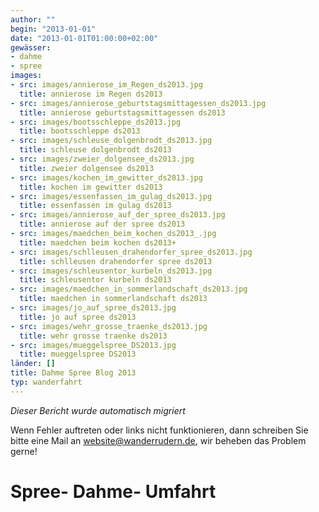 ```yaml
---
author: ""
begin: "2013-01-01"
date: "2013-01-01T01:00:00+02:00"
gewässer:
- dahme
- spree
images:
- src: images/annierose_im_Regen_ds2013.jpg
  title: annierose im Regen ds2013
- src: images/annierose_geburtstagsmittagessen_ds2013.jpg
  title: annierose geburtstagsmittagessen ds2013
- src: images/bootsschleppe_ds2013.jpg
  title: bootsschleppe ds2013
- src: images/schleuse_dolgenbrodt_ds2013.jpg
  title: schleuse dolgenbrodt ds2013
- src: images/zweier_dolgensee_ds2013.jpg
  title: zweier dolgensee ds2013
- src: images/kochen_im_gewitter_ds2013.jpg
  title: kochen im gewitter ds2013
- src: images/essenfassen_im_gulag_ds2013.jpg
  title: essenfassen im gulag ds2013
- src: images/annierose_auf_der_spree_ds2013.jpg
  title: annierose auf der spree ds2013
- src: images/maedchen_beim_kochen_ds2013_.jpg
  title: maedchen beim kochen ds2013+
- src: images/schlleusen_drahendorfer_spree_ds2013.jpg
  title: schlleusen drahendorfer spree ds2013
- src: images/schleusentor_kurbeln_ds2013.jpg
  title: schleusentor kurbeln ds2013
- src: images/maedchen_in_sommerlandschaft_ds2013.jpg
  title: maedchen in sommerlandschaft ds2013
- src: images/jo_auf_spree_ds2013.jpg
  title: jo auf spree ds2013
- src: images/wehr_grosse_traenke_ds2013.jpg
  title: wehr grosse traenke ds2013
- src: images/mueggelspree_DS2013.jpg
  title: mueggelspree DS2013
länder: []
title: Dahme Spree Blog 2013
typ: wanderfahrt
---
```



*Dieser Bericht wurde automatisch migriert*

Wenn Fehler auftreten oder links nicht funktionieren, dann schreiben Sie bitte eine Mail an website@wanderrudern.de, wir beheben das Problem gerne!



# Spree- Dahme- Umfahrt



